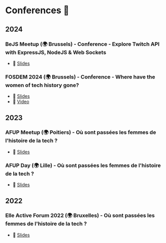 # Conferences 🎤

## 2024

### BeJS Meetup (🌍 Brussels) - Conference - Explore Twitch API  with ExpressJS, NodeJS & Web Sockets
- 🎫 [Slides](https://lauwed.github.io/conferences/2024/bejs-meetup-twitch-api-web-sockets.html)

### FOSDEM 2024 (🌍 Brussels) - Conference - Where have the women of tech  history gone?
- 🎫 [Slides](https://lauwed.github.io/conferences/2024/fosdem-2024-women-computer-science-history.html)
- 🎥 [Video](https://fosdem.org/2024/schedule/event/fosdem-2024-2850-where-have-the-women-of-tech-history-gone-/)

## 2023

### AFUP Meetup (🌍 Poitiers) - Où sont passées les femmes de l'histoire de la tech ?
- 🎫 [Slides](https://lauwed.github.io/conferences/2023/afup-day-lille-femmes-histoire-informatique.html)

### AFUP Day (🌍 Lille) - Où sont passées les femmes de l'histoire de la tech ?
- 🎫 [Slides](https://lauwed.github.io/conferences/2023/afup-day-lille-femmes-histoire-informatique.html)

## 2022

### Elle Active Forum 2022 (🌍 Bruxelles) - Où sont passées les femmes de l'histoire de la tech ?
- 🎫 [Slides](https://lauwed.github.io/conferences/2022/forum-elle-magazine-femmes-histoire-informatique.html)
